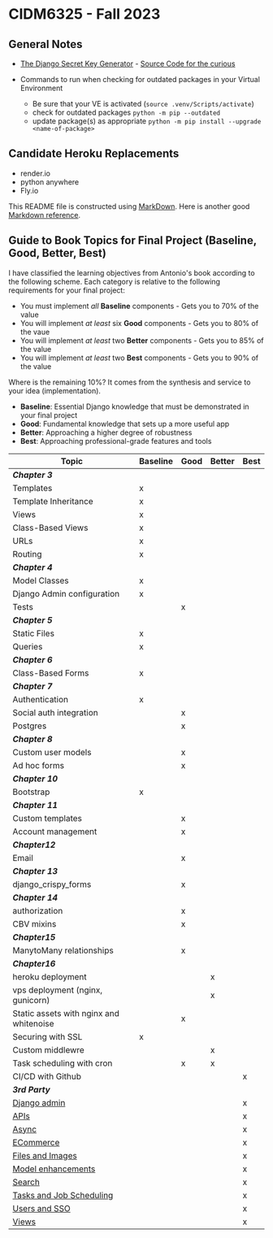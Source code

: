 # CIDM6325 - Fall 2023

## General Notes
* [The Django Secret Key Generator](https://django-secret-key-generator.netlify.app/) - [Source Code for the curious](https://github.com/RealOrangeOne/django-secret-key-generator)

* Commands to run when checking for outdated packages in your Virtual Environment
    * Be sure that your VE is activated (`source .venv/Scripts/activate`)
    * check for outdated packages `python -m pip --outdated`
    * update package(s) as appropriate `python -m pip install --upgrade <name-of-package>`

## Candidate Heroku Replacements
* render.io
* python anywhere
* Fly.io

This README file is constructed using [MarkDown](https://www.markdownguide.org/basic-syntax).  Here is another good [Markdown reference](https://commonmark.org/help/).

## Guide to Book Topics for Final Project (Baseline, Good, Better, Best)

I have classified the learning objectives from Antonio's book according to the following scheme.  Each category is relative to the following requirements for your final project:

* You must implement *all* **Baseline** components - Gets you to 70% of the value
* You will implement *at least* six **Good** components - Gets you to 80% of the vaue
* You will implement *at least* two **Better** components - Gets you to 85% of the value
* You will implement *at least* two **Best** components - Gets you to 90% of the value

Where is the remaining 10%? It comes from the synthesis and service to your idea (implementation).

* **Baseline**: Essential Django knowledge that must be demonstrated in your final project
* **Good**: Fundamental knowledge that sets up a more useful app
* **Better**: Approaching a higher degree of robustness
* **Best**: Approaching professional-grade features and tools

Topic                                   | Baseline  | Good  | Better  | Best
---                                     | ---       | ---   | ---     | ---
***Chapter 3***                         |           |       |         |
Templates                               | x         |       |         |
Template Inheritance                    | x         |       |         |
Views                                   | x         |       |         |
Class-Based Views                       | x         |       |         |
URLs                                    | x         |       |         |
Routing                                 | x         |       |         |
***Chapter 4***                         |           |       |         |
Model Classes                           | x         |       |         |
Django Admin configuration              | x         |       |         |
Tests                                   |           | x     |         |
***Chapter 5***                         |           |       |         | 
Static Files                            | x         |       |         |
Queries                                 | x         |       |         |
***Chapter 6***                         |           |       |         |
Class-Based Forms                       | x         |       |         |
***Chapter 7***                         |           |       |         |
Authentication                          | x         |       |         |
Social auth integration                 |           | x     |         |
Postgres                                |           | x     |         |
***Chapter 8***                         |           |       |         |
Custom user models                      |           | x     |         |
Ad hoc forms                            |           | x     |         |
***Chapter 10***                        |           |       |         |
Bootstrap                               | x         |       |         |
***Chapter 11***                        |           |       |         |
Custom templates                        |           | x     |         |
Account management                      |           | x     |         |
***Chapter12***                         |           |       |         |
Email                                   |           | x     |         |
***Chapter 13***                        |           |       |         |
django_crispy_forms                     |           | x     |         |
***Chapter 14***                        |           |       |         | 
authorization                           |           | x     |         |
CBV mixins                              |           | x     |         |
***Chapter15***                         |           |       |         |
ManytoMany relationships                |           | x     |         |
***Chapter16***                         |           |       |         |
heroku deployment                       |           |       | x       |
vps deployment (nginx, gunicorn)        |           |       | x       |
Static assets with nginx and whitenoise |           | x     |         |
Securing with SSL                       | x         |       |         |
Custom middlewre                        |           |       | x       |
Task scheduling with cron               |           | x     | x       |
CI/CD with Github                       |           |       |         | x
***3rd Party***                         |           |       |         |
[Django admin](https://github.com/wsvincent/awesome-django#admin) | | | | x
[APIs](https://github.com/wsvincent/awesome-django#apis) | |  |         | x
[Async](https://github.com/wsvincent/awesome-django#async) |           |       |         | x
[ECommerce](https://github.com/wsvincent/awesome-django#ecommerce) |    |   |   | x
[Files and Images](https://github.com/wsvincent/awesome-django#filesimages) |    |   |   | x
[Model enhancements](https://github.com/wsvincent/awesome-django#models) |   |   |   | x
[Search](https://github.com/wsvincent/awesome-django#search) |   |   |   | x
[Tasks and Job Scheduling](https://github.com/wsvincent/awesome-django#task-queues) |   |   |   | x
[Users and SSO](https://github.com/wsvincent/awesome-django#users) |   |   |   | x
[Views](https://github.com/wsvincent/awesome-django#views) |   |   |   | x
